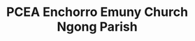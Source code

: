 ---
title: "PCEA Enchorro Emuny Church Ngong Parish"
url: /ngong/pcea-enchorro-emuny-church-ngong-parish/
shop: Einkaufszentrum
---